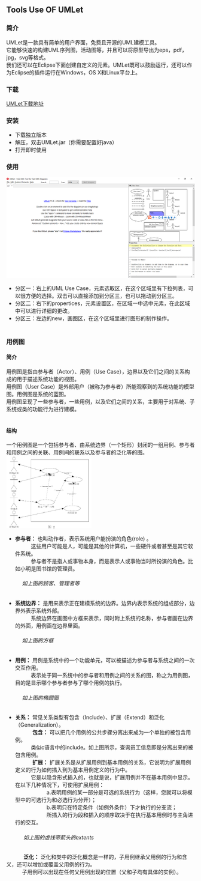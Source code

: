 ## Tools Use OF **UMLet**  
### 简介
UMLet是一款具有简单的用户界面，免费且开源的UML建模工具。  
它能够快速的构建UML序列图，活动图等，并且可以将原型导出为eps，pdf，jpg，svg等格式。  
我们还可以在Eclipse下面创建自定义的元素。UMLet既可以鼓励运行，还可以作为Eclipse的插件运行在Windows，OS X和Linux平台上。  

### 下载
[UMLet下载地址](http://www.umlet.com/changes.htm)  
  
### 安装  
* 下载独立版本  
* 解压，双击UMLet.jar（你需要配置好java）  
* 打开即时使用  

### 使用  
![打开的界面](https://github.com/YitingKikyo/YitingKikyo.github.io/blob/master/_post/SystemAnalysis/pictures/umletStart.png)  

* 分区一：右上的UML Use Case，元素选取区，在这个区域里有下拉列表，可以很方便的选择。双击可以直接添加到分区三，也可以拖动到分区三。
* 分区二：右下的propertices，元素设置区，在区域一中选中元素，在此区域中可以进行详细的更改。  
* 分区三：左边的new，画图区，在这个区域里进行图形的制作操作。  
  
### 用例图  
#### 简介  
用例图是指由参与者（Actor）、用例（Use Case），边界以及它们之间的关系构成的用于描述系统功能的视图。  
用例图（User Case）是外部用户（被称为参与者）所能观察到的系统功能的模型图。用例图是系统的蓝图。  
用例图呈现了一些参与者，一些用例，以及它们之间的关系，主要用于对系统、子系统或类的功能行为进行建模。   
  
#### 结构  
一个用例图是一个包括参与者、由系统边界（一个矩形）封闭的一组用例、参与者和用例之间的关联、用例间的联系以及参与者的泛化等的图。  
<img src="https://github.com/YitingKikyo/YitingKikyo.github.io/blob/master/_post/SystemAnalysis/pictures/All.png" width="45%"/>

* **参与者：** 也叫动作者，表示系统用户能扮演的角色(role) 。  
&emsp;&emsp;&emsp;这些用户可能是人，可能是其他的计算机，一些硬件或者甚至是其它软件系统。  
&emsp;&emsp;&emsp;参与者不是指人或事物本身，而是表示人或事物当时所扮演的角色。比如小明是图书馆的管理员。  
###### &emsp;&emsp;&emsp;*如上图的顾客、管理者等*  
  
* **系统边界：** 是用来表示正在建模系统的边界。边界内表示系统的组成部分，边界外表示系统外部。  
&emsp;&emsp;&emsp;系统边界在画图中方框来表示，同时附上系统的名称，参与者画在边界的外面，用例画在边界里面。  
###### &emsp;&emsp;&emsp;*如上图的方框*  
  
* **用例：** 用例是系统中的一个功能单元，可以被描述为参与者与系统之间的一次交互作用。  
&emsp;&emsp;&emsp;表示处于同一系统中的参与者和用例之间的关系的图，称之为用例图，目的是显示哪个参与者参与了哪个用例的执行。  
###### &emsp;&emsp;&emsp;*如上图的椭圆圈*  
  
* **关系：** 常见关系类型有包含（Include）、扩展（Extend）和泛化（Generalization）。  
&emsp;&emsp;&emsp; **包含：** 可以把几个用例的公共步骤分离出来成为一个单独的被包含用例。  
&emsp;&emsp;&emsp;类似c语言中的include。如上图所示，查询员工信息即是分离出来的被包含用例。  
&emsp;&emsp;&emsp; **扩展：** 扩展关系是从扩展用例到基本用例的关系，它说明为扩展用例定义的行为如何插入到为基本用例定义的行为中。  
&emsp;&emsp;&emsp;它是以隐含形式插入的，也就是说，扩展用例并不在基本用例中显示。在以下几种情况下，可使用扩展用例：  
&emsp;&emsp;&emsp;&emsp;&emsp;&emsp;a.表明用例的某一部分是可选的系统行为（这样，您就可以将模型中的可选行为和必选行为分开）；  
&emsp;&emsp;&emsp;&emsp;&emsp;&emsp;b.表明只在特定条件（如例外条件）下才执行的分支流；  
&emsp;&emsp;&emsp;&emsp;&emsp;&emsp;所插入的行为段和插入的顺序取决于在执行基本用例时与主角进行的交互。  
###### &emsp;&emsp;&emsp; *如上图的虚线带箭头的extents*   
  
&emsp;&emsp;&emsp; **泛化：** 泛化和类中的泛化概念是一样的，子用例继承父用例的行为和含义，还可以增加或覆盖父用例的行为。  
&emsp;&emsp;&emsp;子用例可以出现在任何父用例出现的位置（父和子均有具体的实例）。

